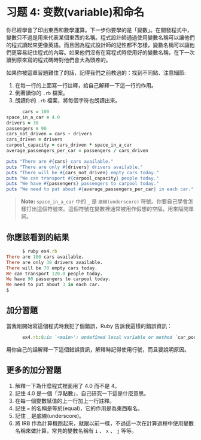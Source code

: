 # 习题 4: 变数(variable)和命名

你已經學會了印出東西和數學運算。下一步你要學的是「變數」。在開發程式中，變數只不過是用來代表某個東西的名稱。程式設計師通過使用變數名稱可以讓他們的程式讀起來更像英語。而且因為程式設計師的記性都不怎樣，變數名稱可以讓他們更容易記住程式的內容。如果他們沒有在寫程式時使用好的變數名稱，在下一次讀到原來寫的程式碼時對他們會大為頭疼的。

如果你被這章習題難住了的話，記得我們之前教過的：找到不同點、注意細節:

1.  在每一行的上面寫一行註釋，給自己解釋一下這一行的作用。
2.  倒著讀你的 `.rb` 檔案。
3.  朗讀你的 `.rb` 檔案，將每個字符也朗讀出來。

```rb
      cars = 100
space_in_a_car = 4.0
drivers = 30
passengers = 90
cars_not_driven = cars - drivers
cars_driven = drivers
carpool_capacity = cars_driven * space_in_a_car
average_passengers_per_car = passengers / cars_driven

puts "There are #{cars} cars available."
puts "There are only #{drivers} drivers available."
puts "There will be #{cars_not_driven} empty cars today."
puts "We can transport #{carpool_capacity} people today."
puts "We have #{passengers} passengers to carpool today."
puts "We need to put about #{average_passengers_per_car} in each car."

```

> **Note:** `space_in_a_car` 中的 `_` 是 `底線(underscore)` 符號。你要自己學會怎樣打出這個符號來。這個符號在變數裡通常被用作假想的空隔，用來隔開單詞。

## 你應該看到的結果

```rb
      $ ruby ex4.rb
There are 100 cars available.
There are only 30 drivers available.
There will be 70 empty cars today.
We can transport 120.0 people today.
We have 90 passengers to carpool today.
We need to put about 3 in each car.
$

```

## 加分習題

當我剛開始寫這個程式時我犯了個錯誤，Ruby 告訴我這樣的錯誤資訊：

```rb
      ex4.rb:8:in `<main>': undefined local variable or method `car_pool_capacity' for main:Object (NameError)

```

用你自己的話解釋一下這個錯誤資訊，解釋時記得使用行號，而且要說明原因。

## 更多的加分習題

1.  解釋一下為什麼程式裡面用了 4.0 而不是 4。
2.  記住 4.0 是一個「浮點數」，自己研究一下這是什麼意思。
3.  在每一個變數賦值的上一行加上一行註釋。
4.  記住 `=` 的名稱是等於(equal)，它的作用是為東西取名。
5.  記住 `_` 是底線(underscore)。
6.  將 IRB 作為計算機跑起來，就跟以前一樣，不過這一次在計算過程中使用變數名稱來做計算，常見的變數名稱有 `i` 、 `x` 、 `j` 等等。